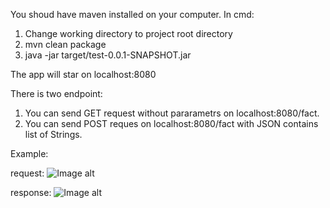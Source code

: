 You shoud have maven installed on your computer.
In cmd:
1) Change working directory to project root directory
2) mvn clean package
3) java -jar target/test-0.0.1-SNAPSHOT.jar

The app will star on localhost:8080

There is two endpoint:
1) You can send GET request without pararametrs on localhost:8080/fact.
2) You can send POST reques on localhost:8080/fact with  JSON contains list of 
Strings.

Example:

request:
![Image alt](https://git.epam.com/Konstantin_Evstafev/test/blob/master/1.JPG)

response:
![Image alt](https://git.epam.com/Konstantin_Evstafev/test/blob/master/2.JPG)
